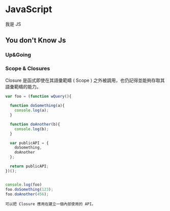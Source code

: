 # JavaScript

我是 JS

## You don't Know Js

### Up&Going

### Scope & Closures

Closure 是函式即使在其語彙範疇 ( Scope ) 之外被調用，也仍記得並能夠存取其語彙範疇的能力。

```javascript
var foo = (function wQuery(){
  
  function doSomething(a){
    console.log(a);
  }

  function doAnother(b){
    console.log(b);
  }

  var publicAPI = {
    doSomething,
    doAnother
  };

  return publicAPI;
})();


console.log(foo)
foo.doSomething(123);
foo.doAnother(456);
```

```tip 提示
可以把 Closure 應用在建立一個內部使用的 API。
```
